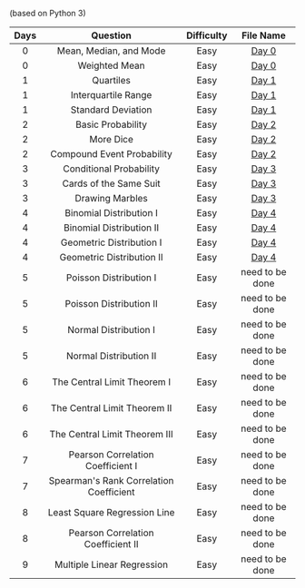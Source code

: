 (based on Python 3)

| Days |Question|Difficulty|File Name|
|:---:|:------:|:--------:|:-------:|
|  0  | Mean, Median, and Mode|Easy | [Day 0](https://github.com/Myeongjung/HackerRank/blob/main/10%20Days%20of%20Statistics/Day%200.py) |
|  0  | Weighted Mean |Easy | [Day 0](https://github.com/Myeongjung/HackerRank/blob/main/10%20Days%20of%20Statistics/Day%200.py) |
|  1  | Quartiles |Easy | [Day 1](https://github.com/Myeongjung/HackerRank/blob/main/10%20Days%20of%20Statistics/Day%201.py) |
|  1  | Interquartile Range |Easy | [Day 1](https://github.com/Myeongjung/HackerRank/blob/main/10%20Days%20of%20Statistics/Day%201.py) |
|  1  | Standard Deviation |Easy | [Day 1](https://github.com/Myeongjung/HackerRank/blob/main/10%20Days%20of%20Statistics/Day%201.py) |
|  2  | Basic Probability |Easy | [Day 2](https://github.com/Myeongjung/HackerRank/blob/main/10%20Days%20of%20Statistics/Day%202.py) |
|  2  | More Dice |Easy | [Day 2](https://github.com/Myeongjung/HackerRank/blob/main/10%20Days%20of%20Statistics/Day%202.py) |
|  2  | Compound Event Probability |Easy | [Day 2](https://github.com/Myeongjung/HackerRank/blob/main/10%20Days%20of%20Statistics/Day%202.py) |
|  3  | Conditional Probability |Easy | [Day 3](https://github.com/Myeongjung/HackerRank/blob/main/10%20Days%20of%20Statistics/Day%203.py) |
|  3  | Cards of the Same Suit  |Easy | [Day 3](https://github.com/Myeongjung/HackerRank/blob/main/10%20Days%20of%20Statistics/Day%203.py) |
|  3  | Drawing Marbles  |Easy | [Day 3](https://github.com/Myeongjung/HackerRank/blob/main/10%20Days%20of%20Statistics/Day%203.py) |
|  4  | Binomial Distribution I  |Easy | [Day 4](https://github.com/Myeongjung/HackerRank/blob/main/10%20Days%20of%20Statistics/Day%204.py) |
|  4  | Binomial Distribution II  |Easy | [Day 4](https://github.com/Myeongjung/HackerRank/blob/main/10%20Days%20of%20Statistics/Day%204.py) |
|  4  | Geometric Distribution I  |Easy | [Day 4](https://github.com/Myeongjung/HackerRank/blob/main/10%20Days%20of%20Statistics/Day%204.py) |
|  4  | Geometric Distribution II  |Easy | [Day 4](https://github.com/Myeongjung/HackerRank/blob/main/10%20Days%20of%20Statistics/Day%204.py) |
|  5  | Poisson Distribution I  |Easy | need to be done <!--[Day 5](https://github.com/Myeongjung/HackerRank/blob/main/10%20Days%20of%20Statistics/Day%205.py) -->|
|  5  | Poisson Distribution II  |Easy | need to be done <!--[Day 5](https://github.com/Myeongjung/HackerRank/blob/main/10%20Days%20of%20Statistics/Day%205.py) -->|
|  5  | Normal Distribution I  |Easy | need to be done <!--[Day 5](https://github.com/Myeongjung/HackerRank/blob/main/10%20Days%20of%20Statistics/Day%205.py) -->|
|  5  | Normal Distribution II  |Easy | need to be done <!--[Day 5](https://github.com/Myeongjung/HackerRank/blob/main/10%20Days%20of%20Statistics/Day%205.py) -->|
|  6  | The Central Limit Theorem I  |Easy | need to be done <!--[Day 6](https://github.com/Myeongjung/HackerRank/blob/main/10%20Days%20of%20Statistics/Day%206.py) -->|
|  6  | The Central Limit Theorem II  |Easy | need to be done <!--[Day 6](https://github.com/Myeongjung/HackerRank/blob/main/10%20Days%20of%20Statistics/Day%206.py) -->|
|  6  | The Central Limit Theorem III  |Easy | need to be done <!--[Day 6](https://github.com/Myeongjung/HackerRank/blob/main/10%20Days%20of%20Statistics/Day%206.py) -->|
|  7  | Pearson Correlation Coefficient I  |Easy | need to be done <!--[Day 7](https://github.com/Myeongjung/HackerRank/blob/main/10%20Days%20of%20Statistics/Day%207.py) -->|
|  7  | Spearman's Rank Correlation Coefficient  |Easy | need to be done <!--[Day 7](https://github.com/Myeongjung/HackerRank/blob/main/10%20Days%20of%20Statistics/Day%207.py) -->|
|  8  | Least Square Regression Line  |Easy | need to be done <!--[Day 8](https://github.com/Myeongjung/HackerRank/blob/main/10%20Days%20of%20Statistics/Day%208.py) -->|
|  8  | Pearson Correlation Coefficient II  |Easy | need to be done <!--[Day 8](https://github.com/Myeongjung/HackerRank/blob/main/10%20Days%20of%20Statistics/Day%208.py) -->|
|  9  | Multiple Linear Regression  |Easy | need to be done <!--[Day 9](https://github.com/Myeongjung/HackerRank/blob/main/10%20Days%20of%20Statistics/Day%209.py) -->|